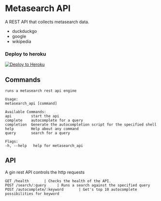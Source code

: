 # Metasearch API

A REST API that collects metasearch data.

- duckduckgo
- google
- wikipedia

### Deploy to heroku

[![Deploy to Heroku](https://www.herokucdn.com/deploy/button.png)](https://heroku.com/deploy)

## Commands

```
runs a metasearch rest api engine

Usage:
metasearch_api [command]

Available Commands:
api         start the api
complete    autocomplete for a query
completion  Generate the autocompletion script for the specified shell
help        Help about any command
query       search for a query

Flags:
-h, --help   help for metasearch_api
```

## API

A gin rest API controls the http requests

```
GET /health       | Checks the health of the API.
POST /search/:query     | Runs a search against the specified query
POST /autocomplete/:keyword       | Get's top 10 autocomplete possibilities for keyword
```
